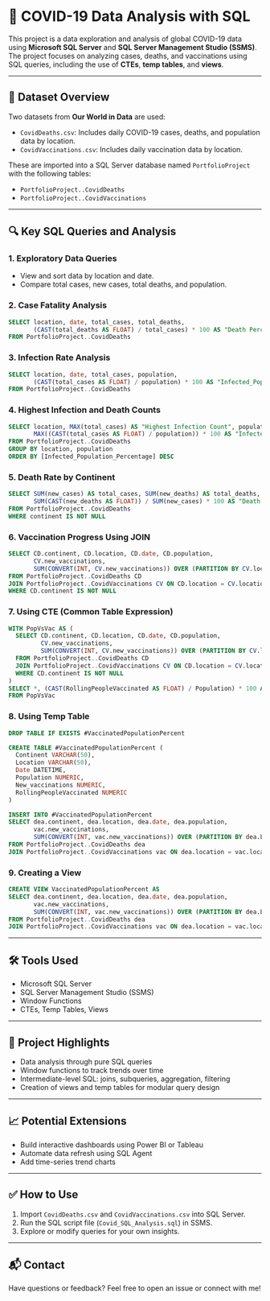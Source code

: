 
# 🦠 COVID-19 Data Analysis with SQL

This project is a data exploration and analysis of global COVID-19 data using **Microsoft SQL Server** and **SQL Server Management Studio (SSMS)**. The project focuses on analyzing cases, deaths, and vaccinations using SQL queries, including the use of **CTEs**, **temp tables**, and **views**.

---

## 📁 Dataset Overview

Two datasets from **Our World in Data** are used:

- `CovidDeaths.csv`: Includes daily COVID-19 cases, deaths, and population data by location.
- `CovidVaccinations.csv`: Includes daily vaccination data by location.

These are imported into a SQL Server database named `PortfolioProject` with the following tables:

- `PortfolioProject..CovidDeaths`
- `PortfolioProject..CovidVaccinations`

---

## 🔍 Key SQL Queries and Analysis

### 1. **Exploratory Data Queries**
- View and sort data by location and date.
- Compare total cases, new cases, total deaths, and population.

### 2. **Case Fatality Analysis**
```sql
SELECT location, date, total_cases, total_deaths,
       (CAST(total_deaths AS FLOAT) / total_cases) * 100 AS "Death Percentage"
FROM PortfolioProject..CovidDeaths
```

### 3. **Infection Rate Analysis**
```sql
SELECT location, date, total_cases, population,
       (CAST(total_cases AS FLOAT) / population) * 100 AS "Infected_Population_Percentage"
FROM PortfolioProject..CovidDeaths
```

### 4. **Highest Infection and Death Counts**
```sql
SELECT location, MAX(total_cases) AS "Highest Infection Count", population,
       MAX((CAST(total_cases AS FLOAT) / population)) * 100 AS "Infected_Population_Percentage"
FROM PortfolioProject..CovidDeaths
GROUP BY location, population
ORDER BY [Infected_Population_Percentage] DESC
```

### 5. **Death Rate by Continent**
```sql
SELECT SUM(new_cases) AS total_cases, SUM(new_deaths) AS total_deaths,
       SUM(CAST(new_deaths AS FLOAT)) / SUM(new_cases) * 100 AS "Death Percentage"
FROM PortfolioProject..CovidDeaths
WHERE continent IS NOT NULL
```

### 6. **Vaccination Progress Using JOIN**
```sql
SELECT CD.continent, CD.location, CD.date, CD.population,
       CV.new_vaccinations,
       SUM(CONVERT(INT, CV.new_vaccinations)) OVER (PARTITION BY CV.location ORDER BY CV.location, CV.date) AS "RollingPeopleVaccinated"
FROM PortfolioProject..CovidDeaths CD
JOIN PortfolioProject..CovidVaccinations CV ON CD.location = CV.location AND CD.date = CV.date
WHERE CD.continent IS NOT NULL
```

### 7. **Using CTE (Common Table Expression)**
```sql
WITH PopVsVac AS (
  SELECT CD.continent, CD.location, CD.date, CD.population,
         CV.new_vaccinations,
         SUM(CONVERT(INT, CV.new_vaccinations)) OVER (PARTITION BY CV.location ORDER BY CV.location, CV.date) AS RollingPeopleVaccinated
  FROM PortfolioProject..CovidDeaths CD
  JOIN PortfolioProject..CovidVaccinations CV ON CD.location = CV.location AND CD.date = CV.date
  WHERE CD.continent IS NOT NULL
)
SELECT *, (CAST(RollingPeopleVaccinated AS FLOAT) / Population) * 100 AS "Vaccinated People Percentage"
FROM PopVsVac
```

### 8. **Using Temp Table**
```sql
DROP TABLE IF EXISTS #VaccinatedPopulationPercent

CREATE TABLE #VaccinatedPopulationPercent (
  Continent VARCHAR(50),
  Location VARCHAR(50),
  Date DATETIME,
  Population NUMERIC,
  New_vaccinations NUMERIC,
  RollingPeopleVaccinated NUMERIC
)

INSERT INTO #VaccinatedPopulationPercent
SELECT dea.continent, dea.location, dea.date, dea.population,
       vac.new_vaccinations,
       SUM(CONVERT(INT, vac.new_vaccinations)) OVER (PARTITION BY dea.Location ORDER BY dea.Location, dea.date)
FROM PortfolioProject..CovidDeaths dea
JOIN PortfolioProject..CovidVaccinations vac ON dea.location = vac.location AND dea.date = vac.date
```

### 9. **Creating a View**
```sql
CREATE VIEW VaccinatedPopulationPercent AS
SELECT dea.continent, dea.location, dea.date, dea.population,
       vac.new_vaccinations,
       SUM(CONVERT(INT, vac.new_vaccinations)) OVER (PARTITION BY dea.Location ORDER BY dea.Location, dea.date) AS RollingPeopleVaccinated
FROM PortfolioProject..CovidDeaths dea
JOIN PortfolioProject..CovidVaccinations vac ON dea.location = vac.location AND dea.date = vac.date
```

---

## 🛠 Tools Used

- Microsoft SQL Server
- SQL Server Management Studio (SSMS)
- Window Functions
- CTEs, Temp Tables, Views

---

## 📌 Project Highlights

- Data analysis through pure SQL queries
- Window functions to track trends over time
- Intermediate-level SQL: joins, subqueries, aggregation, filtering
- Creation of views and temp tables for modular query design

---

## 📈 Potential Extensions

- Build interactive dashboards using Power BI or Tableau
- Automate data refresh using SQL Agent
- Add time-series trend charts

---

## ✅ How to Use

1. Import `CovidDeaths.csv` and `CovidVaccinations.csv` into SQL Server.
2. Run the SQL script file (`Covid_SQL_Analysis.sql`) in SSMS.
3. Explore or modify queries for your own insights.

---

## 📬 Contact

Have questions or feedback? Feel free to open an issue or connect with me!
